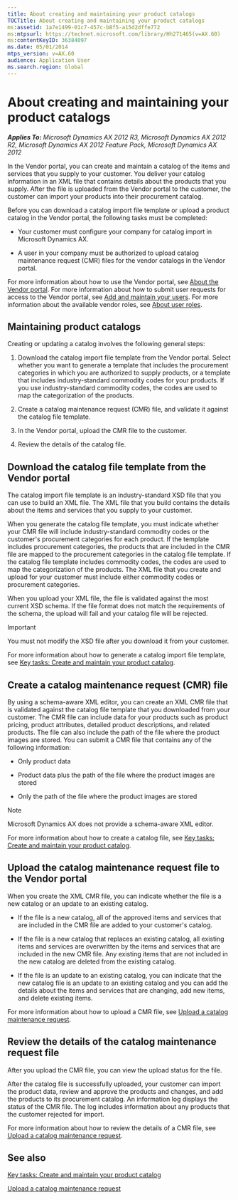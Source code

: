 ```yaml
---
title: About creating and maintaining your product catalogs
TOCTitle: About creating and maintaining your product catalogs
ms:assetid: 1a7e1499-01c7-457c-b8f5-a15d2dffe772
ms:mtpsurl: https://technet.microsoft.com/library/Hh271465(v=AX.60)
ms:contentKeyID: 36384097
ms.date: 05/01/2014
mtps_version: v=AX.60
audience: Application User
ms.search.region: Global
---
```


# About creating and maintaining your product catalogs 


_**Applies To:** Microsoft Dynamics AX 2012 R3, Microsoft Dynamics AX 2012 R2, Microsoft Dynamics AX 2012 Feature Pack, Microsoft Dynamics AX 2012_

In the Vendor portal, you can create and maintain a catalog of the items and services that you supply to your customer. You deliver your catalog information in an XML file that contains details about the products that you supply. After the file is uploaded from the Vendor portal to the customer, the customer can import your products into their procurement catalog.

Before you can download a catalog import file template or upload a product catalog in the Vendor portal, the following tasks must be completed:

  - Your customer must configure your company for catalog import in Microsoft Dynamics AX.

  - A user in your company must be authorized to upload catalog maintenance request (CMR) files for the vendor catalogs in the Vendor portal.

For more information about how to use the Vendor portal, see [About the Vendor portal](about-the-vendor-portal.md). For more information about how to submit user requests for access to the Vendor portal, see [Add and maintain your users](add-and-maintain-your-users.md). For more information about the available vendor roles, see [About user roles](about-user-roles.md).

## Maintaining product catalogs

Creating or updating a catalog involves the following general steps:

1.  Download the catalog import file template from the Vendor portal. Select whether you want to generate a template that includes the procurement categories in which you are authorized to supply products, or a template that includes industry-standard commodity codes for your products. If you use industry-standard commodity codes, the codes are used to map the categorization of the products.

2.  Create a catalog maintenance request (CMR) file, and validate it against the catalog file template.

3.  In the Vendor portal, upload the CMR file to the customer.

4.  Review the details of the catalog file.

## Download the catalog file template from the Vendor portal

The catalog import file template is an industry-standard XSD file that you can use to build an XML file. The XML file that you build contains the details about the items and services that you supply to your customer.

When you generate the catalog file template, you must indicate whether your CMR file will include industry-standard commodity codes or the customer's procurement categories for each product. If the template includes procurement categories, the products that are included in the CMR file are mapped to the procurement categories in the catalog file template. If the catalog file template includes commodity codes, the codes are used to map the categorization of the products. The XML file that you create and upload for your customer must include either commodity codes or procurement categories.

When you upload your XML file, the file is validated against the most current XSD schema. If the file format does not match the requirements of the schema, the upload will fail and your catalog file will be rejected.


> [!IMPORTANT]
> <P>You must not modify the XSD file after you download it from your customer.</P>



For more information about how to generate a catalog import file template, see [Key tasks: Create and maintain your product catalog](key-tasks-create-and-maintain-your-product-catalog.md).

## Create a catalog maintenance request (CMR) file

By using a schema-aware XML editor, you can create an XML CMR file that is validated against the catalog file template that you downloaded from your customer. The CMR file can include data for your products such as product pricing, product attributes, detailed product descriptions, and related products. The file can also include the path of the file where the product images are stored. You can submit a CMR file that contains any of the following information:

  - Only product data

  - Product data plus the path of the file where the product images are stored

  - Only the path of the file where the product images are stored


> [!NOTE]
> <P>Microsoft Dynamics AX does not provide a schema-aware XML editor.</P>



For more information about how to create a catalog file, see [Key tasks: Create and maintain your product catalog](key-tasks-create-and-maintain-your-product-catalog.md).

## Upload the catalog maintenance request file to the Vendor portal

When you create the XML CMR file, you can indicate whether the file is a new catalog or an update to an existing catalog.

  - If the file is a new catalog, all of the approved items and services that are included in the CMR file are added to your customer's catalog.

  - If the file is a new catalog that replaces an existing catalog, all existing items and services are overwritten by the items and services that are included in the new CMR file. Any existing items that are not included in the new catalog are deleted from the existing catalog.

  - If the file is an update to an existing catalog, you can indicate that the new catalog file is an update to an existing catalog and you can add the details about the items and services that are changing, add new items, and delete existing items.

For more information about how to upload a CMR file, see [Upload a catalog maintenance request](upload-a-catalog-maintenance-request.md).

## Review the details of the catalog maintenance request file

After you upload the CMR file, you can view the upload status for the file.

After the catalog file is successfully uploaded, your customer can import the product data, review and approve the products and changes, and add the products to its procurement catalog. An information log displays the status of the CMR file. The log includes information about any products that the customer rejected for import.

For more information about how to review the details of a CMR file, see [Upload a catalog maintenance request](upload-a-catalog-maintenance-request.md).

## See also

[Key tasks: Create and maintain your product catalog](key-tasks-create-and-maintain-your-product-catalog.md)

[Upload a catalog maintenance request](upload-a-catalog-maintenance-request.md)

  


